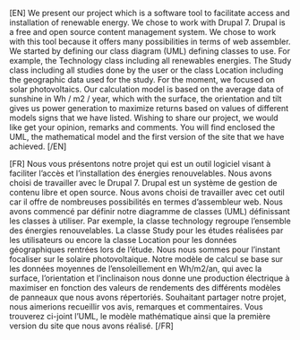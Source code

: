 [EN]
We present our project which is a software tool to facilitate access and installation of renewable energy. We chose to work with Drupal 7. Drupal is a free and open source content management system. We chose to work with this tool because it offers many possibilities in terms of web assembler. 
We started by defining our class diagram (UML) defining classes to use. For example, the Technology class including all renewables energies. The Study class including all studies done by the user or the class Location including the geographic data used for the study. 
For the moment, we focused on solar photovoltaics. Our calculation model is based on the average data of sunshine in Wh / m2 / year, which with the surface, the orientation and tilt gives us power generation to maximize returns based on values ​​of different models signs that we have listed. 
Wishing to share our project, we would like get your opinion, remarks and comments. You will find enclosed the UML, the mathematical model and the first version of the site that we have achieved.
[/EN]


[FR]
Nous vous présentons notre projet qui est un outil logiciel visant à faciliter l’accès et l’installation des énergies renouvelables. 
Nous avons choisi de travailler avec le Drupal 7. Drupal est un système de gestion de contenu libre et open source. Nous avons choisi de travailler avec cet outil car il offre de nombreuses possibilités en termes d’assembleur web. 
Nous avons commencé par définir notre diagramme de classes (UML) définissant les classes à utiliser. Par exemple, la classe technology regroupe l’ensemble des énergies renouvelables. La classe Study pour les études réalisées par les utilisateurs ou encore la classe Location pour les données géographiques rentrées lors de l’étude.
Nous nous sommes pour l’instant focaliser sur le solaire photovoltaique. Notre modèle de calcul se base sur les données moyennes de l’ensoleillement en Wh/m2/an, qui avec la surface, l’orientation et l’inclinaison nous donne une production électrique à maximiser en fonction des valeurs de rendements des différents modèles de panneaux que nous avons répertoriés. 
Souhaitant partager notre projet, nous aimerions recueillir vos avis, remarques et commentaires. Vous trouverez ci-joint l’UML, le modèle mathématique ainsi que la première version du site que nous avons réalisé.
[/FR]
